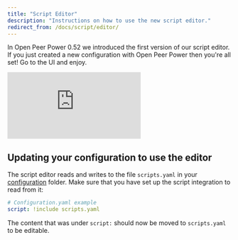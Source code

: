 ```yaml
---
title: "Script Editor"
description: "Instructions on how to use the new script editor."
redirect_from: /docs/script/editor/
---
```


In Open Peer Power 0.52 we introduced the first version of our script editor. If you just created a new configuration with Open Peer Power then you're all set! Go to the UI and enjoy.

<div class='videoWrapper'>
<iframe src="https://www.youtube.com/embed/_Rntpcj1CGA" frameborder="0" allowfullscreen></iframe>
</div>

## Updating your configuration to use the editor

The script editor reads and writes to the file `scripts.yaml` in your [configuration](/docs/configuration/) folder. Make sure that you have set up the script integration to read from it:

```yaml
# Configuration.yaml example
script: !include scripts.yaml
```

The content that was under `script:` should now be moved to `scripts.yaml` to be editable.
